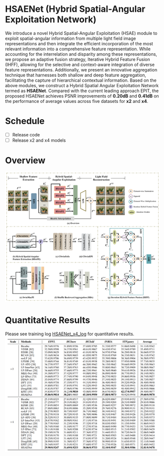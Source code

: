 # HSAENet (Hybrid Spatial-Angular Exploitation Network)
We introduce a novel Hybrid Spatial-Angular Exploitation (HSAE) module to exploit spatial-angular information from multiple light field image representations and then integrate the efficient incorporation of the most relevant information into a comprehensive feature representation. While accounting for the interrelation and disparity among these representations, we propose an adaptive fusion strategy, Iterative Hybrid Feature Fusion (IHFF), allowing for the selective and context-aware integration of diverse feature representations. Additionally, we present an innovative aggregation technique that harnesses both shallow and deep feature aggregation, facilitating the capture of hierarchical contextual information. Based on the above modules, we construct a Hybrid Spatial Angular Exploitation Network termed as **HSAENet**. Compared with the current leading approach EPIT, the proposed HSAENet achieves PSNR improvements of **0.20dB** and **0.41dB** on the performance of average values across five datasets for **x2** and **x4**.

# Schedule
- [ ] Release code
- [ ] Release x2 and x4 models

# Overview

![image](image/overview.png)

# Quantitative Results
Please see training log [HSAENet_x4_log](HSAENet_x4_log.txt) for quantitative results.
![image](image/Quantitative_Results.jpg)


